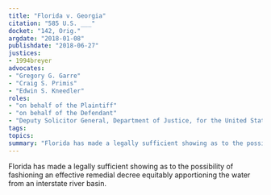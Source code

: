 ```yaml
---
title: "Florida v. Georgia"
citation: "585 U.S. ___"
docket: "142, Orig."
argdate: "2018-01-08"
publishdate: "2018-06-27"
justices:
- 1994breyer
advocates:
- "Gregory G. Garre"
- "Craig S. Primis"
- "Edwin S. Kneedler"
roles:
- "on behalf of the Plaintiff"
- "on behalf of the Defendant"
- "Deputy Solicitor General, Department of Justice, for the United States, as amicus curiae, in support of overruling Florida's exception 2c"
tags:
topics:
summary: "Florida has made a legally sufficient showing as to the possibility of fashioning an effective remedial decree equitably apportioning the water from an interstate river basin."
---
```

Florida has made a legally sufficient showing as to the possibility of fashioning an effective remedial decree equitably apportioning the water from an interstate river basin.

